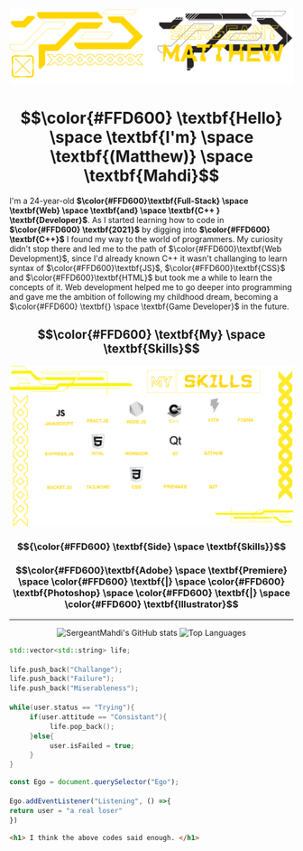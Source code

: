 ![Me](BannerMatthew.png)
<h1 align="center"> $$\color{#FFD600} \textbf{Hello} \space \textbf{I'm} \space \textbf{(Matthew)} \space \textbf{Mahdi}$$ </h1>

I'm a 24-year-old **$\color{#FFD600}\textbf{Full-Stack} \space \textbf{Web} \space \textbf{and} \space \textbf{C++ } \textbf{Developer}$**. As I started learning how to code in **$\color{#FFD600} \textbf{2021}$** by digging into **$\color{#FFD600} 
 \textbf{C++}$** I found my way to the world of programmers. My curiosity didn't stop there and led me to the path of $\color{#FFD600}\textbf{Web Development}$, since I'd already known C++ it wasn't challanging to learn syntax of $\color{#FFD600}\textbf{JS}$, $\color{#FFD600}\textbf{CSS}$ and $\color{#FFD600}\textbf{HTML}$  but took me a while to learn the concepts of it.
Web development helped me to go deeper into programming and gave me the ambition of following my childhood dream, becoming a $\color{#FFD600} \textbf{} \space \textbf{Game Developer}$ in the future.

<h2 align="center" > $$\color{#FFD600} \textbf{My} \space \textbf{Skills}$$ </h2>
<img src="Skills3.png" alter="Skills"> 

<h3 align="center"> $${\color{#FFD600} \textbf{Side} \space \textbf{Skills}}$$ </h3>

<h3 align="center"> $$\color{#FFD600}\textbf{Adobe} \space \textbf{Premiere} \space \color{#FFD600} \textbf{|} \space \color{#FFD600} \textbf{Photoshop} \space \color{#FFD600} \textbf{|} \space \color{#FFD600} \textbf{Illustrator}$$ </h3>

---
<div align="center">
 
![SergeantMahdi's GitHub stats](https://github-readme-stats.vercel.app/api?username=SergeantMahdi&show_icons=true&bg_color=00000000&icon_color=ffd600&text_color=ffd600&title_color=ffd600&hide_border=true&rank_icon=github) ![Top Languages](https://github-readme-stats.vercel.app/api/top-langs/?username=SergeantMahdi&hide=ejs&_progress=true&hide_progress=true&bg_color=00000000&icon_color=ffd600&text_color=ffd600&title_color=ffd600&hide_border=true)

</div>

```cpp
std::vector<std::string> life;

life.push_back("Challange");
life.push_back("Failure");
life.push_back("Miserableness");

while(user.status == "Trying"){
     if(user.attitude == "Consistant"){
          life.pop_back();
     }else{
          user.isFailed = true;
     }
}
```
```js
const Ego = document.querySelector("Ego");

Ego.addEventListener("Listening", () =>{
return user = "a real loser"
})

```
```html
<h1> I think the above codes said enough. </h1>
```
